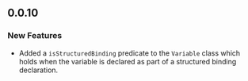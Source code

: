 ## 0.0.10

### New Features

* Added a `isStructuredBinding` predicate to the `Variable` class which holds when the variable is declared as part of a structured binding declaration.
